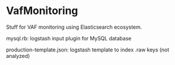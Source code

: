 VafMonitoring
=============

Stuff for VAF monitoring using Elasticsearch ecosystem.

mysql.rb: logstash input plugin for MySQL database

production-template.json: logstash template to index .raw keys (not analyzed)
